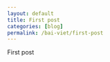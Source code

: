 ```yaml
---
layout: default
title: First post
categories: [blog]
permalink: /bai-viet/first-post
---
```

<p>First post</p>